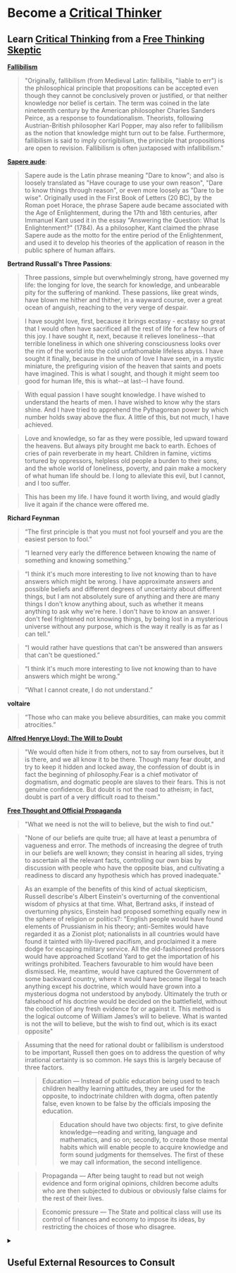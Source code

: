 # Become a [Critical Thinker](https://en.wikipedia.org/wiki/Category:Critical_thinking_skills)

## Learn [Critical Thinking](https://en.wikipedia.org/wiki/Category:Critical_thinking) from a [Free Thinking](https://en.wikipedia.org/wiki/Category:Freethought) [Skeptic](https://en.wikipedia.org/wiki/Category:Skepticism)

**[Fallibilism](https://en.wikipedia.org/wiki/Fallibilism)**
> "Originally, fallibilism (from Medieval Latin: fallibilis, "liable to err") is the philosophical principle that propositions can be accepted even though they cannot be conclusively proven or justified, or that neither knowledge nor belief is certain. The term was coined in the late nineteenth century by the American philosopher Charles Sanders Peirce, as a response to foundationalism. Theorists, following Austrian-British philosopher Karl Popper, may also refer to fallibilism as the notion that knowledge might turn out to be false. Furthermore, fallibilism is said to imply corrigibilism, the principle that propositions are open to revision. Fallibilism is often juxtaposed with infallibilism."


**[Sapere aude](https://en.wikipedia.org/wiki/Sapere_aude)**: 
> Sapere aude is the Latin phrase meaning "Dare to know"; and also is loosely translated as "Have courage to use your own reason", "Dare to know things through reason", or even more loosely as "Dare to be wise". Originally used in the First Book of Letters (20 BC), by the Roman poet Horace, the phrase Sapere aude became associated with the Age of Enlightenment, during the 17th and 18th centuries, after Immanuel Kant used it in the essay "Answering the Question: What Is Enlightenment?" (1784). As a philosopher, Kant claimed the phrase Sapere aude as the motto for the entire period of the Enlightenment, and used it to develop his theories of the application of reason in the public sphere of human affairs.

**Bertrand Russall's Three Passions**:
> Three passions, simple but overwhelmingly strong, have governed my life: the longing for love, the search for knowledge, and unbearable pity for the suffering of mankind. These passions, like great winds, have blown me hither and thither, in a wayward course, over a great ocean of anguish, reaching to the very verge of despair.

> I have sought love, first, because it brings ecstasy - ecstasy so great that I would often have sacrificed all the rest of life for a few hours of this joy. I have sought it, next, because it relieves loneliness--that terrible loneliness in which one shivering consciousness looks over the rim of the world into the cold unfathomable lifeless abyss. I have sought it finally, because in the union of love I have seen, in a mystic miniature, the prefiguring vision of the heaven that saints and poets have imagined. This is what I sought, and though it might seem too good for human life, this is what--at last--I have found.

> With equal passion I have sought knowledge. I have wished to understand the hearts of men. I have wished to know why the stars shine. And I have tried to apprehend the Pythagorean power by which number holds sway above the flux. A little of this, but not much, I have achieved.

> Love and knowledge, so far as they were possible, led upward toward the heavens. But always pity brought me back to earth. Echoes of cries of pain reverberate in my heart. Children in famine, victims tortured by oppressors, helpless old people a burden to their sons, and the whole world of loneliness, poverty, and pain make a mockery of what human life should be. I long to alleviate this evil, but I cannot, and I too suffer.

> This has been my life. I have found it worth living, and would gladly live it again if the chance were offered me.

**Richard Feynman**
> “The first principle is that you must not fool yourself and you are the easiest person to fool.”

> “I learned very early the difference between knowing the name of something and knowing something.”

> “I think it's much more interesting to live not knowing than to have answers which might be wrong. I have approximate answers and possible beliefs and different degrees of uncertainty about different things, but I am not absolutely sure of anything and there are many things I don't know anything about, such as whether it means anything to ask why we're here. I don't have to know an answer. I don't feel frightened not knowing things, by being lost in a mysterious universe without any purpose, which is the way it really is as far as I can tell.”

> “I would rather have questions that can't be answered than answers that can't be questioned.”

> “I think it's much more interesting to live not knowing than to have answers which might be wrong.”

> “What I cannot create, I do not understand.”

**voltaire**
> “Those who can make you believe absurdities, can make you commit atrocities.”

**[Alfred Henrye Lloyd: The Will to Doubt](https://en.wikipedia.org/wiki/Alfred_Henry_Lloyd)**
> "We would often hide it from others, not to say from ourselves, but it is there, and we all know it to be there. Though many fear doubt, and try to keep it hidden and locked away, the confession of doubt is in fact the beginning of philosophy.Fear is a chief motivator of dogmatism, and dogmatic people are slaves to their fears. This is not genuine confidence. But doubt is not the road to atheism; in fact, doubt is part of a very difficult road to theism."

**[Free Thought and Official Propaganda](https://www.gutenberg.org/files/44932/44932-h/44932-h.htm)**
> "What we need is not the will to believe, but the wish to find out."

> "None of our beliefs are quite true; all have at least a penumbra of vagueness and error. The methods of increasing the degree of truth in our beliefs are well known; they consist in hearing all sides, trying to ascertain all the relevant facts, controlling our own bias by discussion with people who have the opposite bias, and cultivating a readiness to discard any hypothesis which has proved inadequate."

> As an example of the benefits of this kind of actual skepticism, Russell describe's Albert Einstein's overturning of the conventional wisdom of physics at that time. What, Bertrand asks, if instead of overturning physics, Einstein had proposed something equally new in the sphere of religion or politics?: "English people would have found elements of Prussianism in his theory; anti-Semites would have regarded it as a Zionist plot; nationalists in all countries would have found it tainted with lily-livered pacifism, and proclaimed it a mere dodge for escaping military service. All the old-fashioned professors would have approached Scotland Yard to get the importation of his writings prohibited. Teachers favourable to him would have been dismissed. He, meantime, would have captured the Government of some backward country, where it would have become illegal to teach anything except his doctrine, which would have grown into a mysterious dogma not understood by anybody. Ultimately the truth or falsehood of his doctrine would be decided on the battlefield, without the collection of any fresh evidence for or against it. This method is the logical outcome of William James’s will to believe. What is wanted is not the will to believe, but the wish to find out, which is its exact opposite"

> Assuming that the need for rational doubt or fallibilism is understood to be important, Russell then goes on to address the question of why irrational certainty is so common. He says this is largely because of three factors.

>> Education — Instead of public education being used to teach children healthy learning attitudes, they are used for the opposite, to indoctrinate children with dogma, often patently false, even known to be false by the officials imposing the education.
>>> Education should have two objects: first, to give definite knowledge—reading and writing, language and mathematics, and so on; secondly, to create those mental habits which will enable people to acquire knowledge and form sound judgments for themselves. The first of these we may call information, the second intelligence.

>> Propaganda — After being taught to read but not weigh evidence and form original opinions, children become adults who are then subjected to dubious or obviously false claims for the rest of their lives.

>> Economic pressure — The State and political class will use its control of finances and economy to impose its ideas, by restricting the choices of those who disagree.

<details><summary><h2>Useful External Resources to Consult</h2></summary>

- [Introductory Critical Thinking](https://www.youtube.com/playlist?list=PLE2A771BBA7773B62)
- [Critical Thinking](https://www.youtube.com/playlist?list=PLSvsx8116eZiEj6UHvGoNZ8-YKmhatNCS)
- [Practical Reason](https://www.youtube.com/playlist?list=PLSvsx8116eZjiLMHpa5TZZHMUIzCsvkTS)

## My Own Blogs

1. [Critical Thinking Academy](https://thecriticalthinkingacademy.blogspot.com/?m=1)
2. [The Critical Thinking Academy](https://thecriticalthinkingacademy.com/)
3. [Medium Blog](https://medium.com/@ajfontana78)

## Some Blogs and Websites I Like

1. [The Ethical Skeptic](https://theethicalskeptic.com/)
2. [Daily Philosophy](https://daily-philosophy.com/)
3. [Human Truth Foundation](http://www.humantruth.info/)
4. [Stefan Schubert](https://stefanfschubert.com/)
5. [Practical Ethics](https://blog.practicalethics.ox.ac.uk/)
6. [Effectiviology](https://effectiviology.com/)
7. [Science or Not?](https://scienceornot.net/)
8. [Understanding Evolution](https://evolution.berkeley.edu/)
9. [Science Based Medicine](https://sciencebasedmedicine.org/)
10. [Less Wrong](https://www.lesswrong.com/)
11. [Street Epistemology](https://streetepistemology.com/)
12. [FS Blog](https://fs.blog/)
13. [Dr. Andreas Mitthias](https://andreasmatthias.com/blog/index.html)
14. [Rock Roderick](http://rickroderick.org/)
15. [Brain Inspired Podcast](https://braininspired.co/podcast/)
16. [Z Statistics](https://www.zstatistics.com/)
17. [Religion for Breakfast](https://religionforbreakfast.com/)
18. [Rosa Rubicondior](https://rosarubicondior.blogspot.com/?m=1)
19. [Humes Apprentice](https://skepticink.com/humesapprentice/)
20. [Skeptic Podcast](https://www.skeptic.com/)
21. [Skeptophilia](https://www.skeptophilia.com/?m=1)
22. [Skeptical Inquirer](https://skepticalinquirer.org/)
23. [Good Thinking Society](https://goodthinkingsociety.org/)
24. [Neurologica](https://theness.com/neurologicablog/)
25. [Sandwalk: Skeptical Biochemist](https://sandwalk.blogspot.com/?m=1)
26. [Skeptical Science](https://www.skeptical-science.com/)
27. [The Daily Skeptic](https://dailysceptic.org/)
28. [The Australian Skeptic](https://www.skeptics.com.au/)
29. [Skeptical Science](https://skepticalscience.com/)
30. [The Skeptic: Reason with Compassion](https://www.skeptic.org.uk/)
31. [Marginal Revolution](https://marginalrevolution.com/)
32. [Econ Lib Blog](https://www.econlib.org/econlog/)
33. [Naked Capitalism](https://www.nakedcapitalism.com/)
34. [Econbrowser](http://econbrowser.com/)
35. [Greg Mankiw](https://gregmankiw.blogspot.com/)
36. [Error Statistics](https://errorstatistics.com/)
37. [Free Range Stats](http://freerangestats.info/)
38. [Freakonometrics](https://freakonometrics.hypotheses.org/)
39. [Doing Bayesian Data Analysis](http://doingbayesiandataanalysis.blogspot.com/?m=1)
40. [Econometrics Blog](https://www.econometrics.blog/)
41. [Econometrics Beat: Dave Giles' Blog](https://davegiles.blogspot.com/?m=1)
42. [Data Analytics Blog](https://www.aptech.com/blog/category/econometrics/)
43. [Stata Blog](https://blog.stata.com/)
44. [Hyndsight](https://robjhyndman.com/hyndsight/)
45. [Econometric Sense](https://econometricsense.blogspot.com/?m=1)
46. [Mostly Harmless Econometrics Blog](https://www.mostlyharmlesseconometrics.com/blog/)
47. [Climate Econometrics Blog](https://www.climateeconometrics.org/category/researchblog/)
48. [Lars P. Syll Blog](https://larspsyll.wordpress.com/)
49. [Thinking Is Power](https://thinkingispower.com/)
50. [Massimo Pigliucci](https://massimopigliucci.org/)
51. [Center for Applied Rationality](https://www.rationality.org/)
52. [Imperfect Cognitions](http://imperfectcognitions.blogspot.com/)
53. [The Decision Lab](https://thedecisionlab.com/)
54. [The Systems Thinker](https://thesystemsthinker.com/)
55. [Networks and Systems](https://petterhol.me/blog/)
56. [Systems Thinking](https://se-scholar.com/se-blog/category/Systems+Thinking)
57. [Evaluation](http://mandeblog.blogspot.com/)
58. [Duncan Watts](https://duncanjwatts.com/)
59. [ISSS](https://www.isss.org/home/)
60. [Sense Sensibility & Science](https://sensesensibilityscience.berkeley.edu/)
61. [Experimental Philosophy](http://experimental-philosophy.yale.edu/)
62. [Causal Analysis in Theory and Practice](http://causality.cs.ucla.edu/blog/)
63. [The Information Philosopher](https://www.informationphilosopher.com/)
64. [New Savanna](https://new-savanna.blogspot.com/)
65. [UC Berkeley Stats and Critical Thinking](https://www.stat.berkeley.edu/~stark/SticiGui/Text/toc.htm)
66. [Global Center for Religious Research](https://www.gcrr.org/)
67. [System Dynamics](https://systemdynamics.org/)
68. [Positivism: Secular, Social, Scientific](http://positivists.org/blog/welcome)
69. [Statistics How To](https://www.statisticshowto.com/)
70. [Mythology Matters](https://mythologymatters.wordpress.com/)
71. [Closer to Truth](https://closertotruth.com/)
72. [Computational Social Dynamics](https://picsolab.github.io/)
73. [Computational Social Science Lab](https://dgarcia.eu/)
74. [Big Book of R](https://www.bigbookofr.com/index.html)
75. [Reason](https://reason.com/)
76. [Alicia Juarrero](https://aliciajuarrerodotcom1.wordpress.com/)
77. [European_Council_of_Skeptical_Organisations](https://en.wikipedia.org/wiki/European_Council_of_Skeptical_Organisations) and [website](https://www.ecso.org/)
78. [The European Skeptics Podcast](https://theesp.eu/)
79. [Skepsis](https://skepsis.nl/english/)
80. [List of Skeptical Organizations](https://en.wikipedia.org/wiki/List_of_skeptical_organizations)
81. [Ordinary Philosophy](https://ordinaryphilosophy.com/)
82. [Bible and Archeology](https://bam.sites.uiowa.edu/)
83. [New England Complex Systems Institute](https://necsi.edu/)
84. [Sean H. Rice](https://www.depts.ttu.edu/biology/people/Faculty/Rice/home/)
85. [Markula Center for Applied Ethics](https://www.scu.edu/ethics/)
86. [The Decision Lab](https://thedecisionlab.com/)
87. [EconLib](https://www.econlib.org/)
88. [Jack Miller Center](https://jackmillercenter.org/)
89. [Stephenson Institute](https://www.wabash.edu/stephenson-institute/)
90. [Rising Entropy](https://risingentropy.com/)
91. [Anarchy Archives](http://dwardmac.pitzer.edu/Anarchist_Archives/index.html)
92. [Harry Crane](http://www.harrycrane.com/)
93. [Handbook of Engineering Statistics](https://www.itl.nist.gov/div898/handbook/index.htm)
94. [Complexity Sciences Center](https://csc.ucdavis.edu/Welcome.html)
95. [Software Engineering Institute](https://www.sei.cmu.edu/)
96. [Society of Research Software Engineering](https://society-rse.org/)
97. [MIT Institute for Data Systems and Society](https://idss.mit.edu/research/)
98. [Decision Science Institute](https://decisionsciences.org/)
99. [UseOfReason](https://useofreason.wordpress.com/)
100. [Philosophical Disquotations](https://philosophicaldisquisitions.blogspot.com/p/about.html?m=1)
101. [Objectivism in Depth](https://objectivismindepth.com/)
102. [Christopher Hitchcock](https://philpeople.org/profiles/christopher-hitchcock)
103. [Adam Smith Works](https://www.adamsmithworks.org/)
104. [Philosophy, Engineering, and Technology](https://philosophyengineering.com/)
105. [thephilosopher1923](https://www.thephilosopher1923.org/)
106. [Concepts and Cognition Lab](https://cognition.princeton.edu/)
107. [Developing Belief Network](https://www.developingbelief.com/)
108. [Religion News](https://religionnews.com/)
109. [thebehavioralscientist](https://www.thebehavioralscientist.com/)
110. [Decision Sciences Institute](https://decisionsciences.org/)
111. [Eric Aldrich](http://ealdrich.com/)

</details>